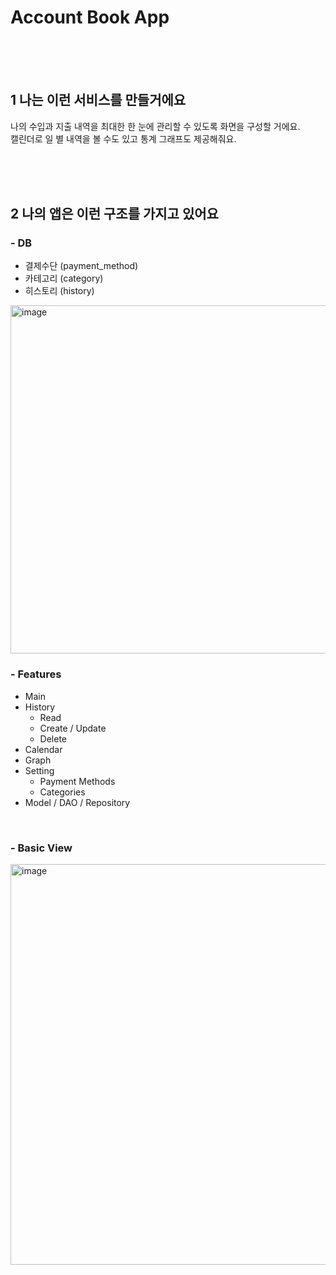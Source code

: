 # Account Book App

<br/><br/><br/>

## 1 나는 이런 서비스를 만들거에요
나의 수입과 지출 내역을 최대한 한 눈에 관리할 수 있도록 화면을 구성할 거에요.<br/>
캘린더로 일 별 내역을 볼 수도 있고 통계 그래프도 제공해줘요.

<br/><br/><br/>

## 2 나의 앱은 이런 구조를 가지고 있어요
### - DB
  - 결제수단 (payment_method)
  - 카테고리 (category)
  - 히스토리 (history)
  <img width="557" alt="image" src="https://user-images.githubusercontent.com/47631768/182009464-0b91bcc8-6bf6-44f0-a5fa-a1852f81c5cd.png">

### - Features
  - Main
  - History
    - Read
    - Create / Update
    - Delete
  - Calendar
  - Graph
  - Setting
    - Payment Methods
    - Categories
  - Model / DAO / Repository

<br/>

### - Basic View
  <img width="641" alt="image" src="https://user-images.githubusercontent.com/47631768/182308796-5512205e-57c4-4940-87cf-d8d657a3f598.png">

<br/><br/><br/>
